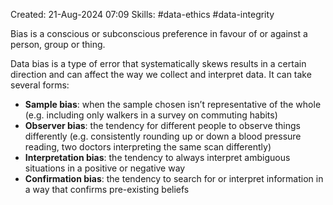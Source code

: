 Created: 21-Aug-2024 07:09
Skills: #data-ethics #data-integrity 

Bias is a conscious or subconscious preference in favour of or against a person, group or thing.

Data bias is a type of error that systematically skews results in a certain direction and can affect the way we collect and interpret data. It can take several forms:
- **Sample bias**: when the sample chosen isn’t representative of the whole (e.g. including only walkers in a survey on commuting habits)
- **Observer bias**: the tendency for different people to observe things differently (e.g. consistently rounding up or down a blood pressure reading, two doctors interpreting the same scan differently)
- **Interpretation bias**: the tendency to always interpret ambiguous situations in a positive or negative way
- **Confirmation bias**: the tendency to search for or interpret information in a way that confirms pre-existing beliefs
